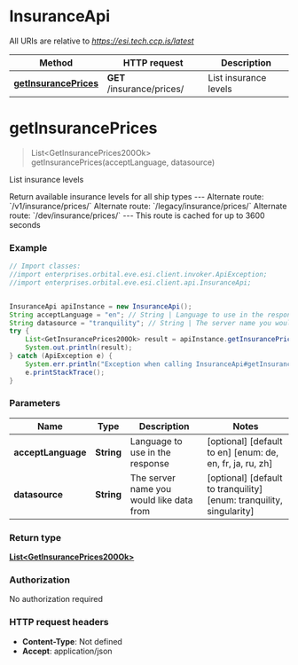 # InsuranceApi

All URIs are relative to *https://esi.tech.ccp.is/latest*

Method | HTTP request | Description
------------- | ------------- | -------------
[**getInsurancePrices**](InsuranceApi.md#getInsurancePrices) | **GET** /insurance/prices/ | List insurance levels


<a name="getInsurancePrices"></a>
# **getInsurancePrices**
> List&lt;GetInsurancePrices200Ok&gt; getInsurancePrices(acceptLanguage, datasource)

List insurance levels

Return available insurance levels for all ship types  ---  Alternate route: &#x60;/v1/insurance/prices/&#x60;  Alternate route: &#x60;/legacy/insurance/prices/&#x60;  Alternate route: &#x60;/dev/insurance/prices/&#x60;   ---  This route is cached for up to 3600 seconds

### Example
```java
// Import classes:
//import enterprises.orbital.eve.esi.client.invoker.ApiException;
//import enterprises.orbital.eve.esi.client.api.InsuranceApi;


InsuranceApi apiInstance = new InsuranceApi();
String acceptLanguage = "en"; // String | Language to use in the response
String datasource = "tranquility"; // String | The server name you would like data from
try {
    List<GetInsurancePrices200Ok> result = apiInstance.getInsurancePrices(acceptLanguage, datasource);
    System.out.println(result);
} catch (ApiException e) {
    System.err.println("Exception when calling InsuranceApi#getInsurancePrices");
    e.printStackTrace();
}
```

### Parameters

Name | Type | Description  | Notes
------------- | ------------- | ------------- | -------------
 **acceptLanguage** | **String**| Language to use in the response | [optional] [default to en] [enum: de, en, fr, ja, ru, zh]
 **datasource** | **String**| The server name you would like data from | [optional] [default to tranquility] [enum: tranquility, singularity]

### Return type

[**List&lt;GetInsurancePrices200Ok&gt;**](GetInsurancePrices200Ok.md)

### Authorization

No authorization required

### HTTP request headers

 - **Content-Type**: Not defined
 - **Accept**: application/json

